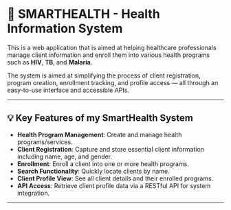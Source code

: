 # 🏥 SMARTHEALTH - Health Information System

This is a web application that is aimed at helping healthcare professionals manage client information and enroll them into various health programs such as **HIV**, **TB**, and **Malaria**.

The system is aimed at simplifying the process of client registration, program creation, enrollment tracking, and profile access — all through an easy-to-use interface and accessible APIs.

---

## 💡 Key Features of my SmartHealth System

- **Health Program Management**: Create and manage health programs/services.
- **Client Registration**: Capture and store essential client information including name, age, and gender.
- **Enrollment**: Enroll a client into one or more health programs.
- **Search Functionality**: Quickly locate clients by name.
- **Client Profile View**: See all client details and their enrolled programs.
- **API Access**: Retrieve client profile data via a RESTful API for system integration.

---
